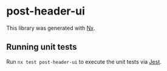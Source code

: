 # post-header-ui

This library was generated with [Nx](https://nx.dev).

## Running unit tests

Run `nx test post-header-ui` to execute the unit tests via [Jest](https://jestjs.io).
